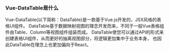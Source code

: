 ### Vue-DataTable是什么

Vue-DataTable(以下简称：DataTable)是一款基于Vue.js开发的，JSX风格的表格UI组件。
DataTable基于数据映射视图的理念开发而来，不同于一般Vue表格组件由Table、Column等视图组件组装而成。
DataTable使您可以通过API的形式来创建表格UI组件，从而更好的抽离视图部分，将逻辑更加集中于业务本身，
也因此DataTable在理念上也更加偏向于React。

